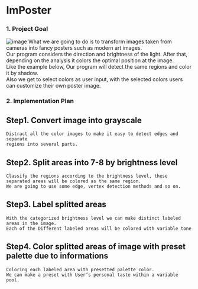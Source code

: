 # ImPoster

### 1. Project Goal
![image](https://user-images.githubusercontent.com/29995264/140717986-34626cfa-64db-4c90-9236-3d60ba2b5622.png)
What we are going to do is to transform images taken from cameras into fancy posters such as modern art images.  
Our program considers the direction and brightness of the light. After that, depending on the analysis it colors the optimal position at the image.   
Like the example below, Our program will detect the same regions and color it by shadow.  
Also we get to select colors as user input, with the selected colors users can customize their own poster image.

### 2. Implementation Plan
## Step1. Convert image into grayscale
    Distract all the color images to make it easy to detect edges and  separate 
    regions into several parts. 
	
## Step2. Split areas into 7-8 by brightness level 
    Classify the regions according to the brightness level, these separated areas will be colored as the same region.
    We are going to use some edge, vertex detection methods and so on.

## Step3. Label splitted areas
    With the categorized brightness level we can make distinct labeled areas in the image.
    Each of the Different labeled areas will be colored with variable tone

## Step4. Color splitted areas of image with preset palette due to informations
    Coloring each labeled area with presetted palette color. 
    We can make a preset with User’s personal taste within a variable pool.
	
